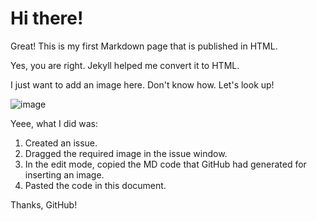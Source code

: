 # Hi there!

Great! This is my first Markdown page that is published in HTML.

Yes, you are right. Jekyll helped me convert it to HTML.

I just want to add an image here. Don't know how. Let's look up!

![image](https://user-images.githubusercontent.com/26543479/27792697-9e0ae984-6018-11e7-9fd3-f4649ee2830d.png)

Yeee, what I did was:
1) Created an issue.
2) Dragged the required image in the issue window.
3) In the edit mode, copied the MD code that GitHub had generated for inserting an image.
4) Pasted the code in this document.

Thanks, GitHub!
